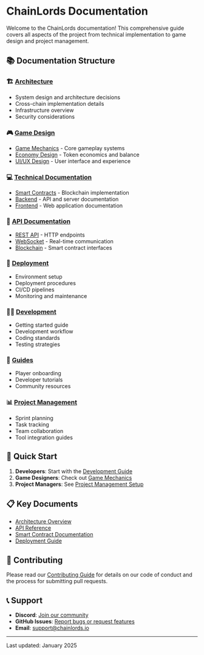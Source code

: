 # ChainLords Documentation

Welcome to the ChainLords documentation! This comprehensive guide covers all aspects of the project from technical implementation to game design and project management.

## 📚 Documentation Structure

### 🏗️ [Architecture](./architecture/)
- System design and architecture decisions
- Cross-chain implementation details
- Infrastructure overview
- Security considerations

### 🎮 [Game Design](./game-design/)
- [Game Mechanics](./game-design/mechanics/) - Core gameplay systems
- [Economy Design](./game-design/economy/) - Token economics and balance
- [UI/UX Design](./game-design/ui-ux/) - User interface and experience

### 💻 [Technical Documentation](./technical/)
- [Smart Contracts](./technical/smart-contracts/) - Blockchain implementation
- [Backend](./technical/backend/) - API and server documentation
- [Frontend](./technical/frontend/) - Web application documentation

### 🔌 [API Documentation](./api/)
- [REST API](./api/rest/) - HTTP endpoints
- [WebSocket](./api/websocket/) - Real-time communication
- [Blockchain](./api/blockchain/) - Smart contract interfaces

### 🚀 [Deployment](./deployment/)
- Environment setup
- Deployment procedures
- CI/CD pipelines
- Monitoring and maintenance

### 👨‍💻 [Development](./development/)
- Getting started guide
- Development workflow
- Coding standards
- Testing strategies

### 📖 [Guides](./guides/)
- Player onboarding
- Developer tutorials
- Community resources

### 📊 [Project Management](./project-management/)
- Sprint planning
- Task tracking
- Team collaboration
- Tool integration guides

## 🚀 Quick Start

1. **Developers**: Start with the [Development Guide](./development/getting-started.md)
2. **Game Designers**: Check out [Game Mechanics](./game-design/mechanics/overview.md)
3. **Project Managers**: See [Project Management Setup](./project-management/setup.md)

## 📋 Key Documents

- [Architecture Overview](./architecture/overview.md)
- [API Reference](./api/rest/reference.md)
- [Smart Contract Documentation](./technical/smart-contracts/overview.md)
- [Deployment Guide](./deployment/guide.md)

## 🤝 Contributing

Please read our [Contributing Guide](../CONTRIBUTING.md) for details on our code of conduct and the process for submitting pull requests.

## 📞 Support

- **Discord**: [Join our community](https://discord.gg/chainlords)
- **GitHub Issues**: [Report bugs or request features](https://github.com/ThingyLingyGames/chainlords/issues)
- **Email**: support@chainlords.io

---

Last updated: January 2025